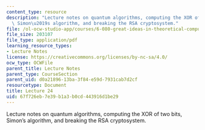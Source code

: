 ```yaml
---
content_type: resource
description: "Lecture notes on quantum algorithms, computing the XOR of two bits,\
  \ Simon\u2019s algorithm, and breaking the RSA cryptosystem."
file: /ol-ocw-studio-app/courses/6-080-great-ideas-in-theoretical-computer-science-spring-2008/67f726eb7e39b1a3b0cd443916d1be29_lec24.pdf
file_size: 203107
file_type: application/pdf
learning_resource_types:
- Lecture Notes
license: https://creativecommons.org/licenses/by-nc-sa/4.0/
ocw_type: OCWFile
parent_title: Lecture Notes
parent_type: CourseSection
parent_uid: d0a21896-13ba-3f84-e59d-7931cab7d2cf
resourcetype: Document
title: Lecture 24
uid: 67f726eb-7e39-b1a3-b0cd-443916d1be29
---
```

Lecture notes on quantum algorithms, computing the XOR of two bits, Simon’s algorithm, and breaking the RSA cryptosystem.